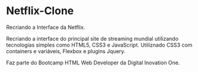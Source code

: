 # Netflix-Clone
Recriando a Interface da Netflix.

Recriando a interface do principal site de streaming mundial utilizando tecnologias simples como HTML5, CSS3 e JavaScript.
Utiliznado CSS3 com containers e variáveis, Flexbox e plugins Jquery. 

Faz parte do Bootcamp HTML Web Developer da Digital Inovation One.

